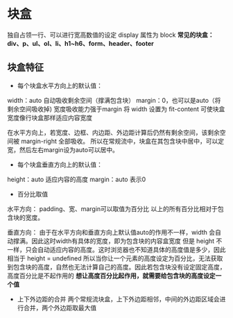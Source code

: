 # 块盒

独自占领一行、可以进行宽高数值的设定
display 属性为 block
**常见的块盒：div、p、ul、ol、li、h1~h6、form、header、footer**

## 块盒特征

- 每个块盒水平方向上的默认值：

width：auto 自动吸收剩余空间（撑满包含块）
margin：0，也可以是auto（将剩余空间吸收掉)
宽度吸收能力强于margin
将 width 设置为 fit-content 可使块盒宽度像行块盒那样适应内容宽度

在水平方向上，若宽度、边框、内边距、外边距计算后仍然有剩余空间，该剩余空间被 margin-right 全部吸收。
所以在常规流中，块盒在其包含块中居中，可以定宽，然后左右margin设为auto可以居中。

- 每个块盒垂直方向上的默认值：

height：auto 适应内容的高度
margin：auto 表示0

- 百分比取值

水平方向：
padding、宽、margin可以取值为百分比
以上的所有百分比相对于包含块的宽度。

垂直方向：
由于在水平方向和垂直方向上默认值auto的作用不一样，width 会自动撑满。因此这时width有具体的宽度，即为包含块的内容盒宽度
但是 height 不一样，只会自动适应内容的高度。这时浏览器也不知道具体的高度值是多少，因此相当于 height = undefined
所以当你让一个元素的高度设定为百分比，无法获取到包含块的高度，自然也无法计算自己的高度。因此若包含块没有设定固定高度，高度百分比是不起作用的
**想让高度百分比起作用，就需要给包含块的高度设定一个值**

- 上下外边距的合并
两个常规流块盒，上下外边距相邻，中间的外边距区域会进行合并，两个外边距取最大值
